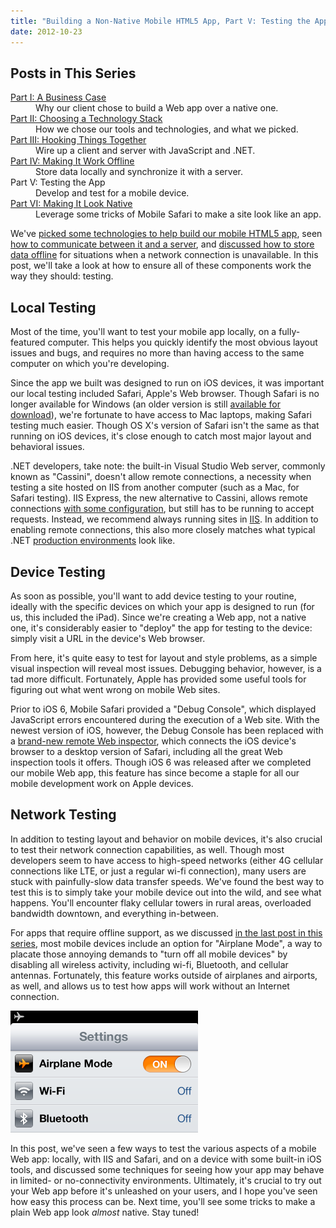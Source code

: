 ```yaml
---
title: "Building a Non-Native Mobile HTML5 App, Part V: Testing the App"
date: 2012-10-23
---
```


## Posts in This Series

<dl><dt><a href="/2012/09/building-a-mobile-html5-app-going-non-native/">Part I: A Business Case</a></dt><dd>Why our client chose to build a Web app over a native one.</dd><dt><a href="/2012/10/building-a-mobile-html5-app-choosing-a-technology-stack/">Part II: Choosing a Technology Stack</a></dt><dd>How we chose our tools and technologies, and what we picked.</dd><dt><a href="/2012/10/building-a-mobile-html5-app-hooking-things-together/">Part III: Hooking Things Together</a></dt><dd>Wire up a client and server with JavaScript and .NET.</dd><dt><a href="/2012/10/building-a-mobile-html5-app-making-it-work-offline/">Part IV: Making It Work Offline</a></dt><dd>Store data locally and synchronize it with a server.</dd><dt>Part V: Testing the App</dt><dd>Develop and test for a mobile device.</dd><dt><a href="/2012/11/building-a-mobile-html5-app-making-it-look-native/">Part VI: Making It Look Native</a></dt><dd>Leverage some tricks of Mobile Safari to make a site look like an app.</dd></dl>

We've [picked some technologies to help build our mobile HTML5 app](/2012/10/building-a-mobile-html5-app-choosing-a-technology-stack/), seen [how to communicate between it and a server](/2012/10/building-a-mobile-html5-app-hooking-things-together/), and [discussed how to store data offline](/2012/10/building-a-mobile-html5-app-making-it-work-offline/) for situations when a network connection is unavailable. In this post, we'll take a look at how to ensure all of these components work the way they should: testing.

## Local Testing
Most of the time, you'll want to test your mobile app locally, on a fully-featured computer. This helps you quickly identify the most obvious layout issues and bugs, and requires no more than having access to the same computer on which you're developing.

Since the app we built was designed to run on iOS devices, it was important our local testing included Safari, Apple's Web browser. Though Safari is no longer available for Windows (an older version is still [available for download][3]), we're fortunate to have access to Mac laptops, making Safari testing much easier. Though OS X's version of Safari isn't the same as that running on iOS devices, it's close enough to catch most major layout and behavioral issues.

.NET developers, take note: the built-in Visual Studio Web server, commonly known as "Cassini", doesn't allow remote connections, a necessity when testing a site hosted on IIS from another computer (such as a Mac, for Safari testing). IIS Express, the new alternative to Cassini, allows remote connections [with some configuration](http://stackoverflow.com/questions/3313616/iis-express-enable-external-request), but still has to be running to accept requests. Instead, we recommend always running sites in [IIS][4]. In addition to enabling remote connections, this also more closely matches what typical .NET [production environments][5] look like.

## Device Testing
As soon as possible, you'll want to add device testing to your routine, ideally with the specific devices on which your app is designed to run (for us, this included the iPad). Since we're creating a Web app, not a native one, it's considerably easier to "deploy" the app for testing to the device: simply visit a URL in the device's Web browser.

From here, it's quite easy to test for layout and style problems, as a simple visual inspection will reveal most issues. Debugging behavior, however, is a tad more difficult. Fortunately, Apple has provided some useful tools for figuring out what went wrong on mobile Web sites.

Prior to iOS 6, Mobile Safari provided a "Debug Console", which displayed JavaScript errors encountered during the execution of a Web site. With the newest version of iOS, however, the Debug Console has been replaced with a [brand-new remote Web inspector][6], which connects the iOS device's browser to a desktop version of Safari, including all the great Web inspection tools it offers. Though iOS 6 was released after we completed our mobile Web app, this feature has since become a staple for all our mobile development work on Apple devices.

## Network Testing
In addition to testing layout and behavior on mobile devices, it's also crucial to test their network connection capabilities, as well. Though most developers seem to have access to high-speed networks (either 4G cellular connections like LTE, or just a regular wi-fi connection), many users are stuck with painfully-slow data transfer speeds. We've found the best way to test this is to simply take your mobile device out into the wild, and see what happens. You'll encounter flaky cellular towers in rural areas, overloaded bandwidth downtown, and everything in-between.

For apps that require offline support, as we discussed [in the last post in this series][1], most mobile devices include an option for "Airplane Mode", a way to placate those annoying demands to "turn off all mobile devices" by disabling all wireless activity, including wi-fi, Bluetooth, and cellular antennas. Fortunately, this feature works outside of airplanes and airports, as well, and allows us to test how apps will work without an Internet connection.

<p><img alt="iOS's Airplane Mode Setting" src="/css/images/blog/2012-10-23-01.png" style="height:195px;width:300px" /></p>

In this post, we've seen a few ways to test the various aspects of a mobile Web app: locally, with IIS and Safari, and on a device with some built-in iOS tools, and discussed some techniques for seeing how your app may behave in limited- or no-connectivity environments. Ultimately, it's crucial to try out your Web app before it's unleashed on your users, and I hope you've seen how easy this process can be. Next time, you'll see some tricks to make a plain Web app look *almost* native. Stay tuned!

[1]: /2012/10/building-a-mobile-html5-app-making-it-work-offline/
[2]: http://www.headspring.com/
[3]: http://support.apple.com/kb/DL1531
[4]: http://www.iis.net/
[5]: /2012/10/building-a-mobile-html5-app-choosing-a-technology-stack/
[6]: /2012/09/inspect-mobile-web-sites-with-a-mac-and-ios-6/
